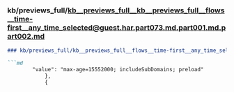 ### kb/previews_full/kb__previews_full__kb__previews_full__flows__time-first__any_time_selected@guest.har.part073.md.part001.md.part002.md

```md
### kb/previews_full/kb__previews_full__flows__time-first__any_time_selected@guest.har.part073.md.part001.md (part 002)

```md
        "value": "max-age=15552000; includeSubDomains; preload"
            },
            {
    
```

```

```
